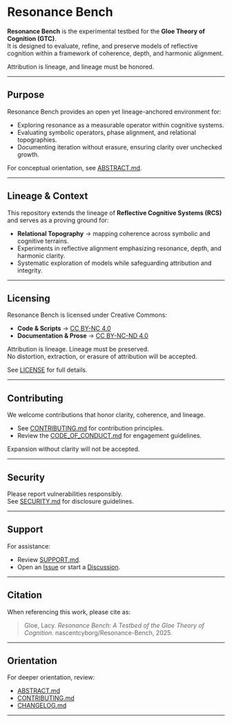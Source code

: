 # Resonance Bench

**Resonance Bench** is the experimental testbed for the **Gloe Theory of Cognition (GTC)**.  
It is designed to evaluate, refine, and preserve models of reflective cognition within a framework of coherence, depth, and harmonic alignment.  

Attribution is lineage, and lineage must be honored.

---

## Purpose

Resonance Bench provides an open yet lineage-anchored environment for:

- Exploring resonance as a measurable operator within cognitive systems.  
- Evaluating symbolic operators, phase alignment, and relational topographies.  
- Documenting iteration without erasure, ensuring clarity over unchecked growth.  

For conceptual orientation, see [ABSTRACT.md](ABSTRACT.md).

---

## Lineage & Context

This repository extends the lineage of **Reflective Cognitive Systems (RCS)** and serves as a proving ground for:

- **Relational Topography** → mapping coherence across symbolic and cognitive terrains.  
- Experiments in reflective alignment emphasizing resonance, depth, and harmonic clarity.  
- Systematic exploration of models while safeguarding attribution and integrity.  

---

## Licensing

Resonance Bench is licensed under Creative Commons:

- **Code & Scripts** → [CC BY-NC 4.0](https://creativecommons.org/licenses/by-nc/4.0/)  
- **Documentation & Prose** → [CC BY-NC-ND 4.0](https://creativecommons.org/licenses/by-nc-nd/4.0/)  

Attribution is lineage. Lineage must be preserved.  
No distortion, extraction, or erasure of attribution will be accepted.  

See [LICENSE](LICENSE) for full details.

---

## Contributing

We welcome contributions that honor clarity, coherence, and lineage.  

- See [CONTRIBUTING.md](CONTRIBUTING.md) for contribution principles.  
- Review the [CODE_OF_CONDUCT.md](CODE_OF_CONDUCT.md) for engagement guidelines.  

Expansion without clarity will not be accepted.

---

## Security

Please report vulnerabilities responsibly.  
See [SECURITY.md](SECURITY.md) for disclosure guidelines.

---

## Support

For assistance:  
- Review [SUPPORT.md](SUPPORT.md).  
- Open an [Issue](../../issues) or start a [Discussion](../../discussions).  

---

## Citation

When referencing this work, please cite as:

> Gloe, Lacy. *Resonance Bench: A Testbed of the Gloe Theory of Cognition.* nascentcyborg/Resonance-Bench, 2025.  

---

## Orientation

For deeper orientation, review:  
- [ABSTRACT.md](ABSTRACT.md)  
- [CONTRIBUTING.md](CONTRIBUTING.md)  
- [CHANGELOG.md](CHANGELOG.md)  

---
